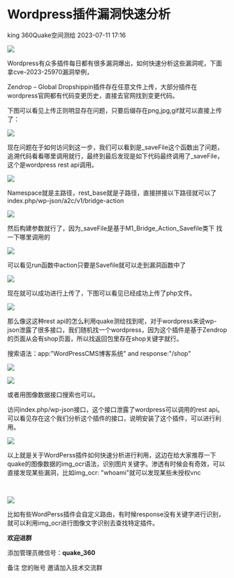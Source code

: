 #  Wordpress插件漏洞快速分析   
king  360Quake空间测绘   2023-07-11 17:16  
  
![](https://mmbiz.qpic.cn/sz_mmbiz_png/R2O64T36XGtjMlxWDMfM5u12pNWlzF15rH7JldHprEyCEy8QXeKRCWeDUfgFQsyfIHJt86XZibNdAKJzyRddN1Q/640?wx_fmt=png "")  
  
Wordpress有众多插件每日都有很多漏洞爆出，如何快速分析这些漏洞呢，下面拿cve-2023-25970漏洞举例，  
  
Zendrop – Global Dropshippin插件存在任意文件上传，大部分插件在wordpress官网都有代码变更历史，直接去官网找到变更代码。  
  
下图可以看见上传正则明显存在问题，只要后缀存在png,jpg,gif就可以直接上传了：  
  
  
![](https://mmbiz.qpic.cn/sz_mmbiz_png/R2O64T36XGtjMlxWDMfM5u12pNWlzF15bBCv80QPbzBFQkevcdbRNNlLMQJHm6e37XHS04mSOh9Q3iaEibL3kruA/640?wx_fmt=png "")  
  
现在问题在于如何访问到这一步，我们可以看到是_saveFile这个函数出了问题，追溯代码看看哪里调用就行，最终到最后发现是如下代码最终调用了_saveFile，这个是wordpress rest api调用。  
  
  
![](https://mmbiz.qpic.cn/sz_mmbiz_png/R2O64T36XGtjMlxWDMfM5u12pNWlzF157HW33CJrLMJY0oWddxjzNVycNaEnhKaRa9YetRYlicHVqsriaicKkv38w/640?wx_fmt=png "")  
  
Namespace就是主路径，rest_base就是子路径，直接拼接以下路径就可以了index.php/wp-json/a2c/v1/bridge-action  
  
  
![](https://mmbiz.qpic.cn/sz_mmbiz_png/R2O64T36XGtjMlxWDMfM5u12pNWlzF15pWXp75JppWZUwZExQDem9ZibZOkmwAB0y26Z7uJB2gUcOaVnlf3K4Kg/640?wx_fmt=png "")  
  
然后构建参数就行了，因为_saveFile是基于M1_Bridge_Action_Savefile类下 找一下哪里调用的  
  
  
![](https://mmbiz.qpic.cn/sz_mmbiz_png/R2O64T36XGtjMlxWDMfM5u12pNWlzF15pyIwQmwib40SEyjAH675rtP8icUGicFuca3tcvPUmWhhP0g4OVJT6ibfgA/640?wx_fmt=png "")  
  
可以看见run函数中action只要是Savefile就可以走到漏洞函数中了  
  
  
![](https://mmbiz.qpic.cn/sz_mmbiz_png/R2O64T36XGtjMlxWDMfM5u12pNWlzF15ntcgjrfwm17iaeYibXxu9KWial2HoFvQvex16dJkJKD1tiaotZw3QfbYRw/640?wx_fmt=png "")  
  
现在就可以成功进行上传了，下图可以看见已经成功上传了php文件。  
  
  
![](https://mmbiz.qpic.cn/sz_mmbiz_png/R2O64T36XGtjMlxWDMfM5u12pNWlzF15TK8btDmaQISnh3Yh4VEicIBX9I6V4VnUsrKhNaqI3SPu8IeXAe37bTg/640?wx_fmt=png "")  
  
那么像这这种rest api的怎么利用quake测绘找到呢，对于wordpress来说wp-json泄露了很多接口，我们随机找一个wordpress，因为这个插件是基于Zendrop的页面从会有shop页面，所以找返回包里存在shop关键字就行。  
  
搜索语法：app:"WordPressCMS博客系统" and response:"/shop"  
  
  
![](https://mmbiz.qpic.cn/sz_mmbiz_png/R2O64T36XGtjMlxWDMfM5u12pNWlzF15BgDr0eQ4GibWBb00DKq9pX9KQnB8kUn1m6KIC2Gw6bInibRGvMefpfdg/640?wx_fmt=png "")  
  
  
![](https://mmbiz.qpic.cn/sz_mmbiz_png/R2O64T36XGtjMlxWDMfM5u12pNWlzF157QsA0pB0RDhV6pnibbfEyyH1PRkEIYKrNgcl6LlKDhgVh42nDxibJG0g/640?wx_fmt=png "")  
  
或者用图像数据接口搜索也可以。  
  
访问index.php/wp-json接口，这个接口泄露了wordpress可以调用的rest api。可以看见存在这个我们分析这个插件的接口，说明安装了这个插件，可以进行利用。  
  
  
![](https://mmbiz.qpic.cn/sz_mmbiz_png/R2O64T36XGtjMlxWDMfM5u12pNWlzF15XSGFwzbAUc9BQ0nZtmUFhAGdHhH4lS0Vlw9BFSwXSMqiau1AU9NO6og/640?wx_fmt=png "")  
  
以上就是关于WordPerss插件如何快速分析进行利用，这边在给大家推荐一下quake的图像数据的img_ocr语法，识别图片关键字。渗透有时候会有奇效，可以直接发现某些漏洞，比如img_ocr: "whoami"就可以发现某些未授权vnc  
  
   
  
![](https://mmbiz.qpic.cn/sz_mmbiz_png/R2O64T36XGtjMlxWDMfM5u12pNWlzF15iaX9ehR4Ehc5eb0ia8NyzMSkRiaCfC97kdyVt1TDpNmCqQoZthLQhUGHA/640?wx_fmt=png "")  
  
比如有些WordPerss插件会自定义路由，有时候response没有关键字进行识别，就可以利用img_ocr进行图像文字识别去查找特定插件。  
  
  
  
**欢迎进群**  
  
  
  
添加管理员微信号：**quake_360**  
  
备注 您的账号 邀请加入技术交流群  
  
  
  
